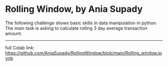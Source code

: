 # Rolling Window, by Ania Supady
The following challenge shows basic skills in data manipulation in python. The main task is asking to calculate rolling 3 day average transaction amount.

----
full Colab link: https://github.com/AniaSupady/RollingWindow/blob/main/Rolling_window.ipynb
